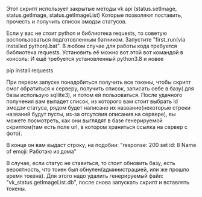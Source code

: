 Этот скрипт использует закрытые методы vk api (status.setImage, status.getImage, status.getImageList)
Которые позволяют поставить, прочесть и получить список эмодзи статусов.

Если у вас не стоит python и библиотека requests, то советую воспользоваться подготовленным батником. Запустите "first_run(via installed python).bat".
В любом случае для работы кода требуется библиотека requests. Установить её можно вот этой вот командой в консоль:
И ещё требуется установленный python3.8 и новее

pip install requests

При первом запуске понадобиться получить все токены, чтобы скрипт смог обратиться к серверу, получить список, записать себе в базу( для базы использую sqllite3), и потом ей пользоваться.
После удачного получения вам выпадет список, из которого вам стоит выбрать id эмодзи статуса, рядом будет написано их название(некоторые строки названий будут пусты, из-за отсутсвия описания на сервере), вы можете посмотреть, как они выглядят в базе генерируемой скриптом(там есть поле url, в котором храниться ссылка на сервер с фото).

В конце он вам выдаст строку, на подобии: "response: 200 set id: 8 Name of emoji: Работаю из дома"

В случае, если статус не ставиться, то стоит обновить базу, есть вероятность, что токен был обнулен(администрацией, или же прошло время токена).
Для этого надо удалить генерируемый файл: "vk_status.getImageList.db", после снова запускать скрипт и вставлять токены.
